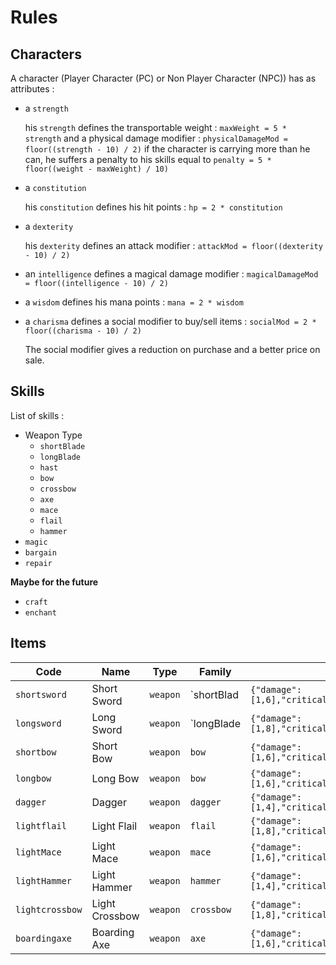 # Rules

## Characters

A character (Player Character (PC) or Non Player Character (NPC)) has as attributes :
- a `strength`

  his `strength` defines the transportable weight : `maxWeight = 5 * strength` and a physical damage modifier : `physicalDamageMod = floor((strength - 10) / 2)`
  if the character is carrying more than he can, he suffers a penalty to his skills equal to `penalty = 5 * floor((weight - maxWeight) / 10)`
- a `constitution`

  his `constitution` defines his hit points : `hp = 2 * constitution`
- a `dexterity`

  his `dexterity` defines an attack modifier : `attackMod = floor((dexterity - 10) / 2)`
- an `intelligence` defines a magical damage modifier : `magicalDamageMod = floor((intelligence - 10) / 2)`
- a `wisdom` defines his mana points : `mana = 2 * wisdom`
- a `charisma` defines a social modifier to buy/sell items : `socialMod = 2 * floor((charisma - 10) / 2)`

  The social modifier gives a reduction on purchase and a better price on sale.

## Skills

List of skills :
- Weapon Type
  - `shortBlade`
  - `longBlade`
  - `hast`
  - `bow`
  - `crossbow`
  - `axe`
  - `mace`
  - `flail`
  - `hammer`
- `magic`
- `bargain`
- `repair`

**Maybe for the future**
- `craft`
- `enchant`

## Items

 Code           | Name            | Type       | Family     | Details                                                                                    | Droppable | Buyable | Script  
----------------|-----------------|------------|------------|--------------------------------------------------------------------------------------------|-----------|---------|--------
`shortsword`    | Short Sword     | `weapon`   | `shortBlad | `{"damage":[1,6],"critical":10,"physicalrange":1,"distancerange":0,"weight":1}`            | t         | t       | ""    
`longsword`     | Long Sword      | `weapon`   | `longBlade | `{"damage":[1,8],"critical":10,"physicalrange":1,"distancerange":0,"weight":2}`            | t         | t       | ""    
`shortbow`      | Short Bow       | `weapon`   | `bow`      | `{"damage":[1,6],"critical":5,"physicalrange":-1,"distancerange":12,"weight":1}`           | t         | t       | ""    
`longbow`       | Long Bow        | `weapon`   | `bow`      | `{"damage":[1,6],"critical":5,"physicalrange":-1,"distancerange":20,"weight":1.5}`         | t         | t       | ""    
`dagger`        | Dagger          | `weapon`   | `dagger`   | `{"damage":[1,4],"critical":10,"physicalrange":1,"distancerange":2,"weight":0.5}`          | t         | t       | ""    
`lightflail`    | Light Flail     | `weapon`   | `flail`    | `{"damage":[1,8],"critical":5,"physicalrange":1,"distancerange":0,"weight":2}`             | t         | t       | ""    
`lightMace`     | Light Mace      | `weapon`   | `mace`     | `{"damage":[1,6],"critical":5,"physicalrange":1,"distancerange":0,"weight":2}`             | t         | t       | ""    
`lightHammer`   | Light Hammer    | `weapon`   | `hammer`   | `{"damage":[1,4],"critical":15,"physicalrange":1,"distancerange":0,"weight":2}`            | t         | t       | ""    
`lightcrossbow` | Light Crossbow  | `weapon`   | `crossbow` | `{"damage":[1,8],"critical":10,"physicalrange":-1,"distancerange":16,"weight":1.5}`        | t         | t       | ""    
`boardingaxe`   | Boarding Axe    | `weapon`   | `axe`      | `{"damage":[1,6],"critical":15,"physicalrange":-1,"distancerange":16,"weight":1.5}`        | t         | t       | ""    
